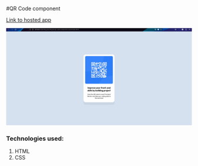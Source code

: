 #QR Code component

[Link to hosted app](https://rubchenkoartem.github.io/QRcodecomponent/)


![Screenshot](./Design/QRCODEPC.jpg)

### Technologies used:

1. HTML
2. CSS
